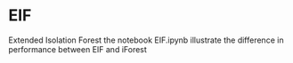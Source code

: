 # EIF
Extended Isolation Forest
the notebook EIF.ipynb illustrate the difference in performance between EIF and iForest 
